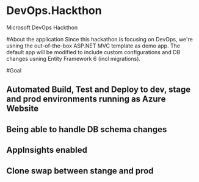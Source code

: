 # DevOps.Hackthon
Microsoft DevOps Hackthon

#About the application
Since this hackathon is focusing on DevOps, we're usning the out-of-the-box ASP.NET MVC template as demo app. 
The default app will be modified to include custom configurations and DB changes usning Entity Framework 6 (incl migrations). 

#Goal
## Automated Build, Test and Deploy to dev, stage and prod environments running as Azure Website
## Being able to handle DB schema changes
## AppInsights enabled
## Clone swap between stange and prod